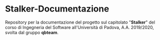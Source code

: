 # Stalker-Documentazione
Repository per la documentazione del progetto sul capitolato "**Stalker**" del corso di Ingegneria del Software all'Università di Padova, A.A. 2019/2020, svolta dal gruppo **qbteam**.
